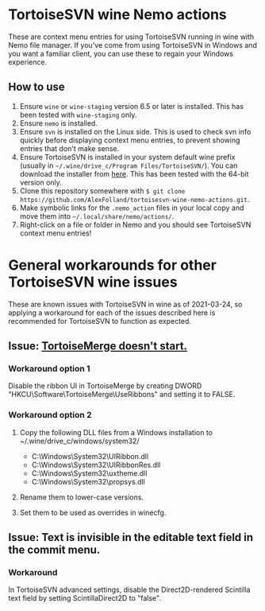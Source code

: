 # TortoiseSVN wine Nemo actions
These are context menu entries for using TortoiseSVN running in wine with Nemo file manager.  If you've come from using TortoiseSVN in Windows and you want a familiar client, you can use these to regain your Windows experience.

## How to use
1. Ensure `wine` or `wine-staging` version 6.5 or later is installed.  This has been tested with `wine-staging` only.
2. Ensure `nemo` is installed.
3. Ensure `svn` is installed on the Linux side.  This is used to check svn info quickly before displaying context menu entries, to prevent showing entries that don't make sense.
3. Ensure TortoiseSVN is installed in your system default wine prefix (usually in `~/.wine/drive_c/Program Files/TortoiseSVN/`).  You can download the installer from [here](https://tortoisesvn.net/downloads.html).  This has been tested with the 64-bit version only.
4. Clone this repository somewhere with `$ git clone https://github.com/AlexFolland/tortoisesvn-wine-nemo-actions.git`.
5. Make symbolic links for the `.nemo_action` files in your local copy and move them into `~/.local/share/nemo/actions/`.
6. Right-click on a file or folder in Nemo and you should see TortoiseSVN context menu entries!

# General workarounds for other TortoiseSVN wine issues
These are known issues with TortoiseSVN in wine as of 2021-03-24, so applying a workaround for each of the issues described here is recommended for TortoiseSVN to function as expected.
## **Issue:** [TortoiseMerge doesn't start.](https://bugs.winehq.org/show_bug.cgi?id=50778)
### **Workaround option 1**
Disable the ribbon UI in TortoiseMerge by creating DWORD "HKCU\Software\\TortoiseMerge\\UseRibbons" and setting it to FALSE.
### **Workaround option 2**
1. Copy the following DLL files from a Windows installation to ~/.wine/drive_c/windows/system32/

    - C:\Windows\System32\UIRibbon.dll
    - C:\Windows\System32\UIRibbonRes.dll
    - C:\Windows\System32\uxtheme.dll
    - C:\Windows\System32\propsys.dll

2. Rename them to lower-case versions.
3. Set them to be used as overrides in winecfg.
## **Issue:** Text is invisible in the editable text field in the commit menu.
### **Workaround**
In TortoiseSVN advanced settings, disable the Direct2D-rendered Scintilla text field by setting ScintillaDirect2D to "false".
